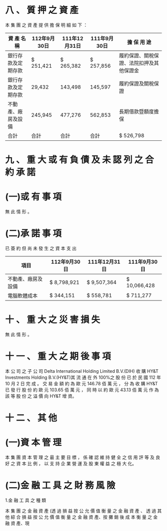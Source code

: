# 八 、 質 押 之 資 產

本 集 團 之 資 產 提 供 擔 保 明 細 如 下 ：

|資 產 名 稱|112年9月30日|111年12月31日|111年9月30日|擔 保 用 途|
|---|---|---|---|---|
|銀行存款及定期存款|$ 251,421|$ 265,382|$ 257,856|履約保證、關稅保證、法院扣押及其他保證金|
|銀行存款及定期存款|29,432|143,498|145,597|履約保證及關稅保證|
|不動產、廠房及設備|245,945|477,276|562,853|長期借款暨額度擔保|
|合計|合計|合計|合計|$ 526,798|

# 九 、 重 大 或 有 負 債 及 未 認 列 之 合 約 承 諾

# (一)或 有 事 項

無 此 情 形 。

# (二)承 諾 事 項

已 簽 約 但 尚 未 發 生 之 資 本 支 出

|項目|112年9月30日|111年12月31日|111年9月30日|
|---|---|---|---|
|不動產、廠房及設備|$ 8,798,921|$ 9,507,364|$ 10,066,428|
|電腦軟體成本|$ 344,151|$ 558,781|$ 711,277|

# 十 、 重 大 之 災 害 損 失

無 此 情 形 。

# 十 一 、 重 大 之 期 後 事 項

本 公 司 之 子 公 司 Delta International Holding Limited B.V.(DIH) 收 購 HY&T Investments Holding B.V.(HY&T)其 流 通 在 外 100%之 股 份 已 於 民 國 112 年 10 月 2 日 完 成 。 交 易 金 額 約 為 歐 元 146.78 佰 萬 元 ， 分 為 收 購 HY&T 已 發 行 股 份 約 歐 元 103.65 佰 萬 元 ， 同 時 以 約 歐 元 43.13 佰 萬 元 作 為 該 等 股 份 之 溢 價 向 HY&T 增 資。

# 十 二 、 其 他

# (一)資 本 管 理

本 集 團 資 本 管 理 之 最 主 要 目 標 ， 係 確 認 維 持 健 全 之 信 用 評 等 及 良 好 之 資 本 比 例 ， 以 支 持 企 業 營 運 及 股 東 權 益 之 極 大 化。

# (二)金 融 工 具 之 財 務 風 險

1.金 融 工 具 之 種 類

本 集 團 之 金 融 資 產 (透 過 損 益 按 公 允 價 值 衡 量 之 金 融 資 產 、 透 過 其 他 綜 合 損 益 按 公 允 價 值 衡 量 之 金 融 資 產、按 攤 銷 後 成 本 衡 量 之 金 融 資 產、現